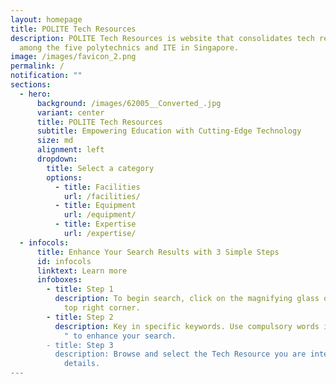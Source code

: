 ```yaml
---
layout: homepage
title: POLITE Tech Resources
description: POLITE Tech Resources is website that consolidates tech resources
  among the five polytechnics and ITE in Singapore.
image: /images/favicon_2.png
permalink: /
notification: ""
sections:
  - hero:
      background: /images/62005__Converted_.jpg
      variant: center
      title: POLITE Tech Resources
      subtitle: Empowering Education with Cutting-Edge Technology
      size: md
      alignment: left
      dropdown:
        title: Select a category
        options:
          - title: Facilities
            url: /facilities/
          - title: Equipment
            url: /equipment/
          - title: Expertise
            url: /expertise/
  - infocols:
      title: Enhance Your Search Results with 3 Simple Steps
      id: infocols
      linktext: Learn more
      infoboxes:
        - title: Step 1
          description: To begin search, click on the magnifying glass or menu icon at the
            top right corner.
        - title: Step 2
          description: Key in specific keywords. Use compulsory words in quotation marks "
            " to enhance your search.
        - title: Step 3
          description: Browse and select the Tech Resource you are interested in for more
            details.
---
```

